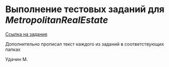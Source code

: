 # Выполнение тестовых заданий для *MetropolitanRealEstate*

[Ссылка на задание](https://metropolitanrealestate.notion.site/metropolitanrealestate/Data-Engineer-f9809a930fe541b89695a3cb0077b4bb)

Дополнительно прописал текст каждого из заданий в соответствующих папках

Удачин М.

